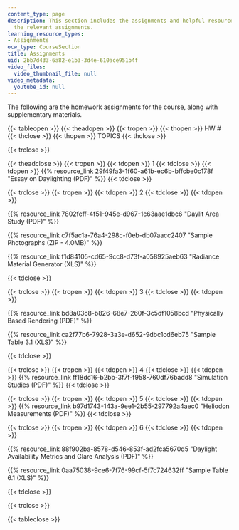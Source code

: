 ```yaml
---
content_type: page
description: This section includes the assignments and helpful resources for completing
  the relevant assignments.
learning_resource_types:
- Assignments
ocw_type: CourseSection
title: Assignments
uid: 2bb7d433-6a82-e1b3-3d4e-610ace951b4f
video_files:
  video_thumbnail_file: null
video_metadata:
  youtube_id: null
---
```


The following are the homework assignments for the course, along with supplementary materials.

{{< tableopen >}}
{{< theadopen >}}
{{< tropen >}}
{{< thopen >}}
HW #
{{< thclose >}}
{{< thopen >}}
TOPICS
{{< thclose >}}

{{< trclose >}}

{{< theadclose >}}
{{< tropen >}}
{{< tdopen >}}
1
{{< tdclose >}}
{{< tdopen >}}
{{% resource_link 29f49fa3-1f60-a61b-ec6b-bffcbe0c178f "Essay on Daylighting (PDF)" %}}
{{< tdclose >}}

{{< trclose >}}
{{< tropen >}}
{{< tdopen >}}
2
{{< tdclose >}}
{{< tdopen >}}


{{% resource_link 7802fcff-4f51-945e-d967-1c63aae1dbc6 "Daylit Area Study (PDF)" %}}

{{% resource_link c7f5ac1a-76a4-298c-f0eb-db07aacc2407 "Sample Photographs (ZIP - 4.0MB)" %}}

{{% resource_link f1d84105-cd65-9cc8-d73f-a058925aeb63 "Radiance Material Generator (XLS)" %}}


{{< tdclose >}}

{{< trclose >}}
{{< tropen >}}
{{< tdopen >}}
3
{{< tdclose >}}
{{< tdopen >}}


{{% resource_link bd8a03c8-b826-68e7-260f-3c5df1058bcd "Physically Based Rendering (PDF)" %}}

{{% resource_link ca2f77b6-7928-3a3e-d652-9dbc1cd6eb75 "Sample Table 3.1 (XLS)" %}}


{{< tdclose >}}

{{< trclose >}}
{{< tropen >}}
{{< tdopen >}}
4
{{< tdclose >}}
{{< tdopen >}}
{{% resource_link ff18dc16-b2bb-3f7f-f958-760df76badd8 "Simulation Studies (PDF)" %}}
{{< tdclose >}}

{{< trclose >}}
{{< tropen >}}
{{< tdopen >}}
5
{{< tdclose >}}
{{< tdopen >}}
{{% resource_link b97d1743-143a-9ee1-2b55-297792a4aec0 "Heliodon Measurements (PDF)" %}}
{{< tdclose >}}

{{< trclose >}}
{{< tropen >}}
{{< tdopen >}}
6
{{< tdclose >}}
{{< tdopen >}}


{{% resource_link 88f902ba-8578-d546-853f-ad2fca5670d5 "Daylight Availability Metrics and Glare Analysis (PDF)" %}}

{{% resource_link 0aa75038-9ce6-7f76-99cf-5f7c724632ff "Sample Table 6.1 (XLS)" %}}


{{< tdclose >}}

{{< trclose >}}

{{< tableclose >}}